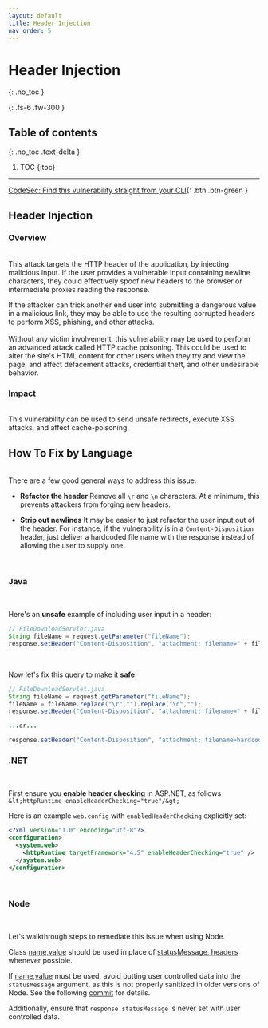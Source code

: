 ```yaml
---
layout: default
title: Header Injection
nav_order: 5
---
```


# Header Injection
{: .no_toc }

{: .fs-6 .fw-300 }

## Table of contents
{: .no_toc .text-delta }

1. TOC
{:toc}

---
[CodeSec: Find this vulnerability straight from your CLI](https://www.contrastsecurity.com/developer/codesec/){: .btn .btn-green }

## Header Injection

### Overview
<br/>
This attack targets the HTTP header of the application, by injecting malicious input.
If the user provides a vulnerable input containing newline characters, they could effectively spoof new headers to the browser or intermediate proxies reading the response. 
<br/>

If the attacker can trick another end user into submitting a dangerous value  in a malicious link, they may be able to use the resulting corrupted headers to perform XSS, phishing, and other attacks. 
<br/>
<br/>
Without any victim involvement, this vulnerability may be used to perform an advanced attack called HTTP cache poisoning. This 
could be used to alter the site's HTML content for other users when they try and view the page, and affect defacement attacks,
credential theft, and other undesirable behavior.


### Impact
<br/>
This vulnerability can be used to send unsafe redirects, execute XSS attacks, and affect cache-poisoning. 


## How To Fix by Language 
<br/>
There are a few good general ways to address this issue:

- **Refactor the header** 
Remove all `\r` and `\n` characters. At a minimum, this prevents attackers from forging new headers.

- **Strip out newlines** 
It may be easier to just refactor the user input out of the header. For instance, if the vulnerability is in a `Content-Disposition` header, just deliver a hardcoded file name with the response instead of allowing the user to supply one.
<br/>

### Java 

<br/>

Here's an **unsafe** example of including user input in a header:

```java
// FileDownloadServlet.java
String fileName = request.getParameter("fileName");
response.setHeader("Content-Disposition", "attachment; filename=" + fileName);
```
<br/>

Now let's fix this query to make it **safe**:

```java
// FileDownloadServlet.java
String fileName = request.getParameter("fileName");
fileName = fileName.replace("\r","").replace("\n","");
response.setHeader("Content-Disposition", "attachment; filename=" + fileName);

...or...

response.setHeader("Content-Disposition", "attachment; filename=hardcoded.dat");
```

### .NET
<br/>

First ensure you **enable header checking** in ASP.NET, as follows `&lt;httpRuntime enableHeaderChecking="true"/&gt;`

Here is an example `web.config` with `enabledHeaderChecking` explicitly set:

```xml
<?xml version="1.0" encoding="utf-8"?>
<configuration>
  <system.web>
    <httpRuntime targetFramework="4.5" enableHeaderChecking="true" />
  </system.web>
</configuration>
```
<br/> 

### Node 
<br/>

Let's walkthrough steps to remediate this issue when using Node. 

Class [name,value](https://nodejs.org/api/http.html#http_response_setheader_name_value) should be used in place of [statusMessage, headers](https://nodejs.org/api/http.html#http_response_writehead_statuscode_statusmessage_headers) whenever possible.
<br/>

If [name,value](https://nodejs.org/api/http.html#http_response_setheader_name_value) must be used, avoid putting user controlled data into the `statusMessage` argument, as this is not properly sanitized in older versions of Node. 
See the following [commit](https://github.com/nodejs/node/commit/c0f13e56a2) for details.
<br/>

Additionally, ensure that `response.statusMessage` is never set with user controlled data. 
